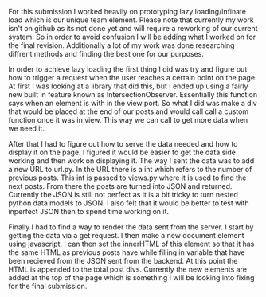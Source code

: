 For this submission I worked heavily on prototyping lazy loading/infinate load which is our unique team element. Please note that currently my work isn't on github as its not done yet and will require a reworking of our current system. So in order to avoid confusion I will be adding what I worked on for the final revision. Additionally a lot of my work was done researching diffrent methods and finding the best one for our purposes. 

In order to achieve lazy loading the first thing I did was try and figure out how to trigger a request when the user reaches a certain point on the page. At first I was looking at a library that did this, but I ended up using a fairly new built in feature known as IntersectionObserver. Essentially this function says when an element is with in the view port. So what I did was make a div that would be placed at the end of our posts and would call call a custom function once it was in view. This way we can call to get more data when we need it.  

After that I had to figure out how to serve the data needed and how to display it on the page. I figured it would be easier to get the data side working and then work on displaying it. The way I sent the data was to add a new URL to url.py. In the URL there is a int which refers to the number of previous posts. This int is passed to views.py where it is used to find the next posts. From there the posts are turned into JSON and returned. Currently the JSON is still not perfect as it is a bit tricky to turn nested python data models to JSON. I also felt that it would be better to test with inperfect JSON then to spend time working on it.

Finally I had to find a way to render the data sent from the server. I start by getting the data via a get request. I then make a new document element using javascript. I can then set the innerHTML of this element so that it has the same HTML as previous posts have while filling in variable that have been recieved from the JSON sent from the backend. At this point the HTML is appended to the total post divs. Currently the new elements are added at the top of the page which is something I will be looking into fixing for the final submission.  
